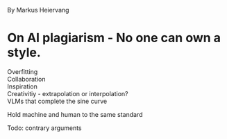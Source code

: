 By Markus Heiervang  


# On AI plagiarism - No one can own a style.  

Overfitting  
Collaboration  
Inspiration  
Creativitiy - extrapolation or interpolation?  
VLMs that complete the sine curve  

Hold machine and human to the same standard  

Todo: contrary arguments  

